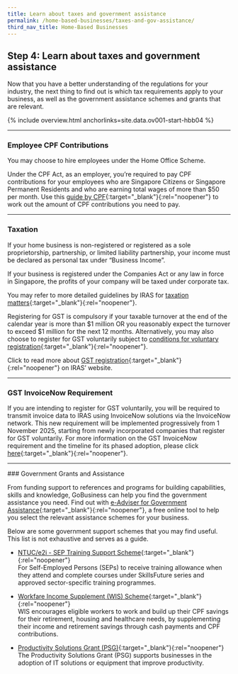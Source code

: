 ```yaml
---
title: Learn about taxes and government assistance
permalink: /home-based-businesses/taxes-and-gov-assistance/
third_nav_title: Home-Based Businesses
---
```


## Step 4: Learn about taxes and government assistance

Now that you have a better understanding of the regulations for your industry, the next thing to find out is which tax requirements apply to your business, as well as the government assistance schemes and grants that are relevant.

{% include overview.html anchorlinks=site.data.ov001-start-hbb04 %}

<hr>

<a name="employee_cpf_contributions"></a>
### Employee CPF Contributions

You may choose to hire employees under the Home Office Scheme.

Under the CPF Act, as an employer, you’re required to pay CPF contributions for your employees who are Singapore Citizens or Singapore Permanent Residents and who are earning total wages of more than $50 per month. Use this [guide by CPF](https://www.cpf.gov.sg/employer/employer-obligations/how-much-cpf-contributions-to-pay){:target="_blank"}{:rel="noopener"} to work out the amount of CPF contributions you need to pay.

<hr>

<a name="taxation"></a>
### Taxation

If your home business is non-registered or registered as a sole proprietorship,  partnership, or limited liability partnership, your income must be declared as personal tax under “Business Income”.

If your business is registered under the Companies Act or any law in force in Singapore, the profits of your company will be taxed under corporate tax. 

You may refer to more detailed guidelines by IRAS for [taxation matters](https://www.iras.gov.sg/taxes/individual-income-tax/self-employed/new-to-self-employed-income/a-self-employed-person's-tax-obligations/basic-guide-for-self-employed-persons){:target="_blank"}{:rel="noopener"}.

Registering for GST is compulsory if your taxable turnover at the end of the calendar year is more than $1 million OR you reasonably expect the turnover to exceed $1 million for the next 12 months. Alternatively, you may also choose to register for GST voluntarily subject to [conditions for voluntary registration](https://www.iras.gov.sg/taxes/goods-services-tax-(gst)/gst-registration-deregistration/factors-to-consider-before-registering-voluntarily-for-gst){:target="_blank"}{:rel="noopener"}. 

Click to read more about [GST registration](https://www.iras.gov.sg/irashome/GST/Non-GST-registered-businesses/Registering-for-GST/Applying-for-GST-Registration/){:target="_blank"}{:rel="noopener"} on IRAS’ website.
<hr>

<a name="GST_InvoiceNow"></a>
### GST InvoiceNow Requirement

If you are intending to register for GST voluntarily, you will be required to transmit invoice data to IRAS using InvoiceNow solutions via the InvoiceNow network. This new requirement will be implemented progressively from 1 November 2025, starting from newly incorporated companies that register for GST voluntarily. For more information on the GST InvoiceNow requirement and the timeline for its phased adoption, please click [here](https://www.iras.gov.sg/taxes/goods-services-tax-(gst)/gst-invoicenow-requirement){:target="_blank"}{:rel="noopener"}.

<hr>
<a name="gov_grants_n_assistance"></a>
### Government Grants and Assistance

From funding support to references and programs for building capabilities, skills and knowledge, GoBusiness can help you find the government assistance you need. Find out with [e-Adviser for Government Assistance](https://eadviser.gobusiness.gov.sg/govassist?src=hbb){:target="_blank"}{:rel="noopener"}, a free online tool to help you select the relevant assistance schemes for your business.

Below are some government support schemes that you may find useful. This list is not exhaustive and serves as a guide.

- [NTUC/e2i - SEP Training Support Scheme](https://e2i.com.sg/wp-content/uploads/2020/11/SEP_FAQ_v26_3-Nov-2020.pdf){:target="_blank"}{:rel="noopener"}<br>For Self-Employed Persons (SEPs) to receive training allowance when they attend and complete courses under SkillsFuture series and approved sector-specific training programmes.

- [Workfare Income Supplement (WIS) Scheme](https://www.cpf.gov.sg/member/growing-your-savings/government-support/workfare-income-supplement){:target="_blank"}{:rel="noopener"}<br>WIS encourages eligible workers to work and build up their CPF savings for their retirement, housing and healthcare needs, by supplementing their income and retirement savings through cash payments and CPF contributions.

- [Productivity Solutions Grant (PSG)](/productivity-solutions-grant/?src=hbb){:target="_blank"}{:rel="noopener"}<br>The Productivity Solutions Grant (PSG) supports businesses in the adoption of IT solutions or equipment that improve productivity.
